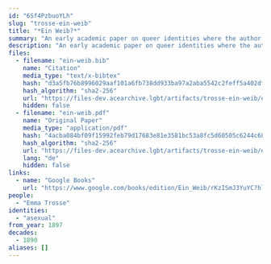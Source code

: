 ```yaml
---
id: "6Sf4PzbuoYLh"
slug: "trosse-ein-weib"
title: "*Ein Weib?*"
summary: "An early academic paper on queer identities where the author self-identities as asexual"
description: "An early academic paper on queer identities where the author discusses asexuality using the label *sinnlichkeitslosigkeit* (asensuality) and self-identifies as such"
files:
  - filename: "ein-weib.bib"
    name: "Citation"
    media_type: "text/x-bibtex"
    hash: "d3a5fb76b8996029aaf101a6fb738dd933ba97a2aba5542c2feff5a402dfcad4"
    hash_algorithm: "sha2-256"
    url: "https://files-dev.acearchive.lgbt/artifacts/trosse-ein-weib/ein-weib.bib"
    hidden: false
  - filename: "ein-weib.pdf"
    name: "Original Paper"
    media_type: "application/pdf"
    hash: "4acba084bf09f15992feb79d17683e81e3581bc53a8fc5d60505c6244c68c4d2"
    hash_algorithm: "sha2-256"
    url: "https://files-dev.acearchive.lgbt/artifacts/trosse-ein-weib/ein-weib.pdf"
    lang: "de"
    hidden: false
links:
  - name: "Google Books"
    url: "https://www.google.com/books/edition/Ein_Weib/rKzISmJ3YuYC?hl=en"
people:
  - "Emma Trosse"
identities:
  - "asexual"
from_year: 1897
decades:
  - 1890
aliases: []
---
```


